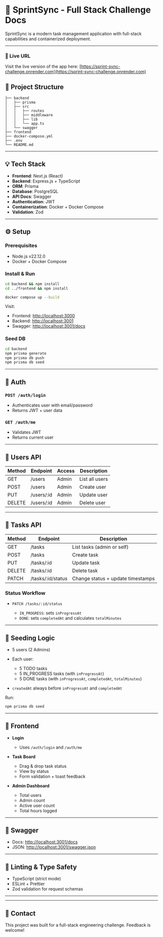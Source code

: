 # 🚀 SprintSync - Full Stack Challenge Docs

SprintSync is a modern task management application with full-stack capabilities and containerized deployment.

---

### 🔗 Live URL
Visit the live version of the app here: [https://sprint-sync-challenge.onrender.com](https://sprint-sync-challenge.onrender.com)

## 📂 Project Structure

```
├── backend
│   ├── prisma
│   ├── src
│   │   ├── routes
│   │   ├── middleware
│   │   ├── lib
│   │   └── app.ts
│   └── swagger
├── frontend
├── docker-compose.yml
├── .env
└── README.md
```

---

## 💡 Tech Stack

* **Frontend**: Next.js (React)
* **Backend**: Express.js + TypeScript
* **ORM**: Prisma
* **Database**: PostgreSQL
* **API Docs**: Swagger
* **Authentication**: JWT
* **Containerization**: Docker + Docker Compose
* **Validation**: Zod

---

## ⚙️ Setup

### Prerequisites

* Node.js v22.12.0
* Docker + Docker Compose

### Install & Run

```bash
cd backend && npm install
cd ../frontend && npm install
```

```bash
docker compose up --build
```

Visit:

* Frontend: [http://localhost:3000](http://localhost:3000)
* Backend: [http://localhost:3001](http://localhost:3001)
* Swagger: [http://localhost:3001/docs](http://localhost:3001/docs)

### Seed DB

```bash
cd backend
npm prisma generate
npm prisma db push
npm prisma db seed
```

---

## 🔐 Auth

### `POST /auth/login`

* Authenticates user with email/password
* Returns JWT + user data

### `GET /auth/me`

* Validates JWT
* Returns current user

---

## 👥 Users API

| Method | Endpoint    | Access | Description    |
| ------ | ----------- | ------ | -------------- |
| GET    | /users      | Admin  | List all users |
| POST   | /users      | Admin  | Create user    |
| PUT    | /users/\:id | Admin  | Update user    |
| DELETE | /users/\:id | Admin  | Delete user    |

---

## 📄 Tasks API

| Method | Endpoint           | Description                       |
| ------ | ------------------ | --------------------------------- |
| GET    | /tasks             | List tasks (admin or self)        |
| POST   | /tasks             | Create task                       |
| PUT    | /tasks/\:id        | Update task                       |
| DELETE | /tasks/\:id        | Delete task                       |
| PATCH  | /tasks/\:id/status | Change status + update timestamps |

### Status Workflow

* `PATCH /tasks/:id/status`

  * `IN_PROGRESS`: sets `inProgressAt`
  * `DONE`: sets `completedAt` and calculates `totalMinutes`

---

## 🌱 Seeding Logic

* 5 users (2 Admins)
* Each user:

  * 5 TODO tasks
  * 5 IN\_PROGRESS tasks (with `inProgressAt`)
  * 5 DONE tasks (with `inProgressAt`, `completedAt`, `totalMinutes`)
* `createdAt` always before `inProgressAt` and `completedAt`

Run:

```bash
npm prisma db seed
```

---

## 🎨 Frontend

* **Login**

  * Uses `/auth/login` and `/auth/me`
* **Task Board**

  * Drag & drop task status
  * View by status
  * Form validation + toast feedback
* **Admin Dashboard**

  * Total users
  * Admin count
  * Active user count
  * Total hours logged

---

## 📖 Swagger

* Docs: [http://localhost:3001/docs](http://localhost:3001/docs)
* JSON: [http://localhost:3001/swagger.json](http://localhost:3001/swagger.json)

---

## 📆 Linting & Type Safety

* TypeScript (strict mode)
* ESLint + Prettier
* Zod validation for request schemas

---

---

## 💌 Contact

This project was built for a full-stack engineering challenge. Feedback is welcome!
